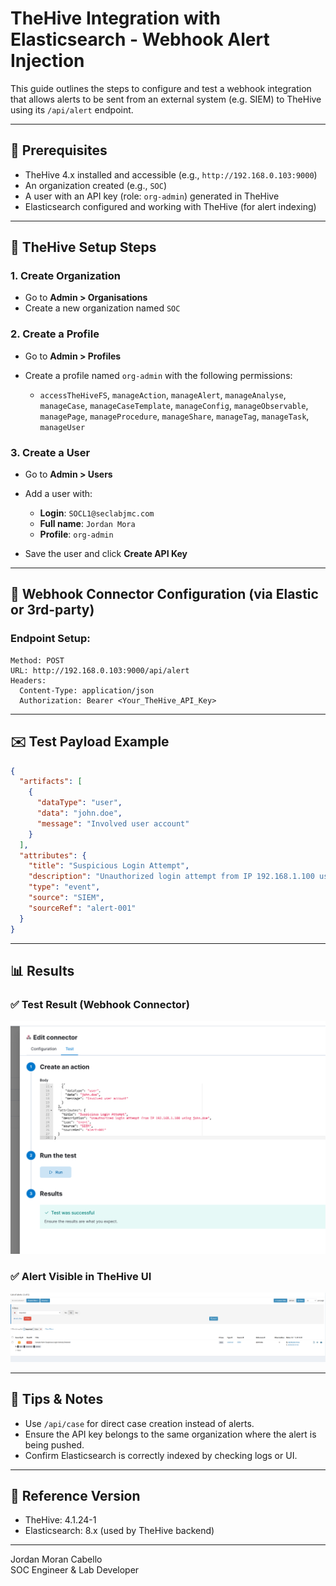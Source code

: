 # TheHive Integration with Elasticsearch - Webhook Alert Injection

This guide outlines the steps to configure and test a webhook integration that allows alerts to be sent from an external system (e.g. SIEM) to TheHive using its `/api/alert` endpoint.

---

## 🔧 Prerequisites

* TheHive 4.x installed and accessible (e.g., `http://192.168.0.103:9000`)
* An organization created (e.g., `SOC`)
* A user with an API key (role: `org-admin`) generated in TheHive
* Elasticsearch configured and working with TheHive (for alert indexing)

---

## 🏢 TheHive Setup Steps

### 1. Create Organization

* Go to **Admin > Organisations**
* Create a new organization named `SOC`

### 2. Create a Profile

* Go to **Admin > Profiles**
* Create a profile named `org-admin` with the following permissions:

  * `accessTheHiveFS`, `manageAction`, `manageAlert`, `manageAnalyse`, `manageCase`, `manageCaseTemplate`, `manageConfig`, `manageObservable`, `managePage`, `manageProcedure`, `manageShare`, `manageTag`, `manageTask`, `manageUser`

### 3. Create a User

* Go to **Admin > Users**
* Add a user with:

  * **Login**: `SOCL1@seclabjmc.com`
  * **Full name**: `Jordan Mora`
  * **Profile**: `org-admin`
* Save the user and click **Create API Key**

---

## 🚀 Webhook Connector Configuration (via Elastic or 3rd-party)

### Endpoint Setup:

```
Method: POST
URL: http://192.168.0.103:9000/api/alert
Headers:
  Content-Type: application/json
  Authorization: Bearer <Your_TheHive_API_Key>
```

---

## ✉️ Test Payload Example

```json
{
  "artifacts": [
    {
      "dataType": "user",
      "data": "john.doe",
      "message": "Involved user account"
    }
  ],
  "attributes": {
    "title": "Suspicious Login Attempt",
    "description": "Unauthorized login attempt from IP 192.168.1.100 using john.doe",
    "type": "event",
    "source": "SIEM",
    "sourceRef": "alert-001"
  }
}
```

---

## 📊 Results

### ✅ Test Result (Webhook Connector)

![Test Successful](screenshots/elasticsearch-thehive-alerttest.png)

### ✅ Alert Visible in TheHive UI

![Alert in TheHive](screenshots/thehive-alerttest.png)

---

## 🔐 Tips & Notes

* Use `/api/case` for direct case creation instead of alerts.
* Ensure the API key belongs to the same organization where the alert is being pushed.
* Confirm Elasticsearch is correctly indexed by checking logs or UI.

---

## 🚀 Reference Version

* TheHive: 4.1.24-1
* Elasticsearch: 8.x (used by TheHive backend)

---

Jordan Moran Cabello  
SOC Engineer & Lab Developer
